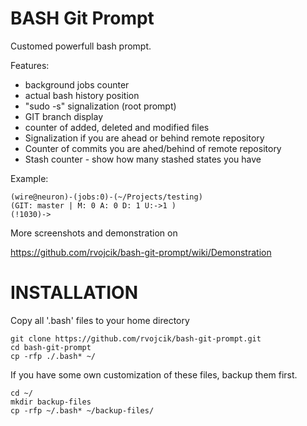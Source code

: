 BASH Git Prompt
===============

Customed powerfull bash prompt.

Features:
 * background jobs counter
 * actual bash history position
 * "sudo -s" signalization (root prompt)
 * GIT branch display
 * counter of added, deleted and modified files
 * Signalization if you are ahead or behind remote repository
 * Counter of commits you are ahed/behind of remote repository
 * Stash counter - show how many stashed states you have


Example:

    (wire@neuron)-(jobs:0)-(~/Projects/testing)
    (GIT: master | M: 0 A: 0 D: 1 U:->1 )
    (!1030)-> 


More screenshots and demonstration on 

https://github.com/rvojcik/bash-git-prompt/wiki/Demonstration


INSTALLATION
============

Copy all '.bash' files to your home directory

    git clone https://github.com/rvojcik/bash-git-prompt.git
    cd bash-git-prompt
    cp -rfp ./.bash* ~/

If you have some own customization of these files, backup them first.

    cd ~/
    mkdir backup-files
    cp -rfp ~/.bash* ~/backup-files/



